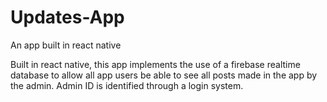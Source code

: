 # Updates-App
An app built in react native 

Built in react native, this app implements the use of a firebase realtime database to allow all app users be able to see all posts made in the app by the admin. Admin ID is identified through a login system. 
